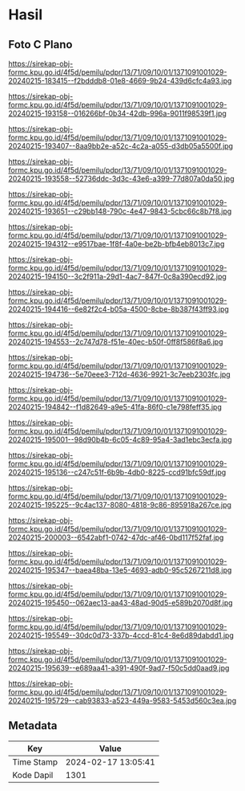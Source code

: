 # Hasil

## Foto C Plano

https://sirekap-obj-formc.kpu.go.id/4f5d/pemilu/pdpr/13/71/09/10/01/1371091001029-20240215-183415--f2bdddb8-01e8-4669-9b24-439d6cfc4a93.jpg

https://sirekap-obj-formc.kpu.go.id/4f5d/pemilu/pdpr/13/71/09/10/01/1371091001029-20240215-193158--016266bf-0b34-42db-996a-9011f98539f1.jpg

https://sirekap-obj-formc.kpu.go.id/4f5d/pemilu/pdpr/13/71/09/10/01/1371091001029-20240215-193407--8aa9bb2e-a52c-4c2a-a055-d3db05a5500f.jpg

https://sirekap-obj-formc.kpu.go.id/4f5d/pemilu/pdpr/13/71/09/10/01/1371091001029-20240215-193558--52736ddc-3d3c-43e6-a399-77d807a0da50.jpg

https://sirekap-obj-formc.kpu.go.id/4f5d/pemilu/pdpr/13/71/09/10/01/1371091001029-20240215-193651--c29bb148-790c-4e47-9843-5cbc66c8b7f8.jpg

https://sirekap-obj-formc.kpu.go.id/4f5d/pemilu/pdpr/13/71/09/10/01/1371091001029-20240215-194312--e9517bae-1f8f-4a0e-be2b-bfb4eb8013c7.jpg

https://sirekap-obj-formc.kpu.go.id/4f5d/pemilu/pdpr/13/71/09/10/01/1371091001029-20240215-194150--3c2f911a-29d1-4ac7-847f-0c8a390ecd92.jpg

https://sirekap-obj-formc.kpu.go.id/4f5d/pemilu/pdpr/13/71/09/10/01/1371091001029-20240215-194416--6e82f2c4-b05a-4500-8cbe-8b387f43ff93.jpg

https://sirekap-obj-formc.kpu.go.id/4f5d/pemilu/pdpr/13/71/09/10/01/1371091001029-20240215-194553--2c747d78-f51e-40ec-b50f-0ff8f586f8a6.jpg

https://sirekap-obj-formc.kpu.go.id/4f5d/pemilu/pdpr/13/71/09/10/01/1371091001029-20240215-194736--5e70eee3-712d-4636-9921-3c7eeb2303fc.jpg

https://sirekap-obj-formc.kpu.go.id/4f5d/pemilu/pdpr/13/71/09/10/01/1371091001029-20240215-194842--f1d82649-a9e5-41fa-86f0-c1e798feff35.jpg

https://sirekap-obj-formc.kpu.go.id/4f5d/pemilu/pdpr/13/71/09/10/01/1371091001029-20240215-195001--98d90b4b-6c05-4c89-95a4-3ad1ebc3ecfa.jpg

https://sirekap-obj-formc.kpu.go.id/4f5d/pemilu/pdpr/13/71/09/10/01/1371091001029-20240215-195136--c247c51f-6b9b-4db0-8225-ccd91bfc59df.jpg

https://sirekap-obj-formc.kpu.go.id/4f5d/pemilu/pdpr/13/71/09/10/01/1371091001029-20240215-195225--9c4ac137-8080-4818-9c86-895918a267ce.jpg

https://sirekap-obj-formc.kpu.go.id/4f5d/pemilu/pdpr/13/71/09/10/01/1371091001029-20240215-200003--6542abf1-0742-47dc-af46-0bd117f52faf.jpg

https://sirekap-obj-formc.kpu.go.id/4f5d/pemilu/pdpr/13/71/09/10/01/1371091001029-20240215-195347--baea48ba-13e5-4693-adb0-95c5267211d8.jpg

https://sirekap-obj-formc.kpu.go.id/4f5d/pemilu/pdpr/13/71/09/10/01/1371091001029-20240215-195450--062aec13-aa43-48ad-90d5-e589b2070d8f.jpg

https://sirekap-obj-formc.kpu.go.id/4f5d/pemilu/pdpr/13/71/09/10/01/1371091001029-20240215-195549--30dc0d73-337b-4ccd-81c4-8e6d89dabdd1.jpg

https://sirekap-obj-formc.kpu.go.id/4f5d/pemilu/pdpr/13/71/09/10/01/1371091001029-20240215-195639--e689aa41-a391-490f-9ad7-f50c5dd0aad9.jpg

https://sirekap-obj-formc.kpu.go.id/4f5d/pemilu/pdpr/13/71/09/10/01/1371091001029-20240215-195729--cab93833-a523-449a-9583-5453d560c3ea.jpg


## Metadata

| Key        | Value               |
| ---------- | ------------------- |
| Time Stamp | 2024-02-17 13:05:41 |
| Kode Dapil | 1301                |



